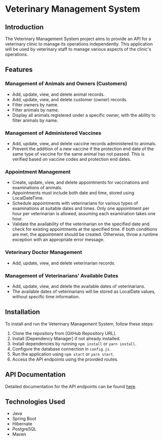 # Veterinary Management System

## Introduction

The Veterinary Management System project aims to provide an API for a veterinary clinic to manage its operations independently. This application will be used by veterinary staff to manage various aspects of the clinic's operations.

## Features

### Management of Animals and Owners (Customers)

- Add, update, view, and delete animal records.
- Add, update, view, and delete customer (owner) records.
- Filter owners by name.
- Filter animals by name.
- Display all animals registered under a specific owner, with the ability to filter animals by name.

### Management of Administered Vaccines

- Add, update, view, and delete vaccine records administered to animals.
- Prevent the addition of a new vaccine if the protection end date of the same type of vaccine for the same animal has not passed. This is verified based on vaccine codes and protection end dates.

### Appointment Management

- Create, update, view, and delete appointments for vaccinations and examinations of animals.
- Appointments must include both date and time, stored using LocalDateTime.
- Schedule appointments with veterinarians for various types of examinations at suitable dates and times. Only one appointment per hour per veterinarian is allowed, assuming each examination takes one hour.
- Validate the availability of the veterinarian on the specified date and check for existing appointments at the specified time. If both conditions are met, the appointment should be created. Otherwise, throw a runtime exception with an appropriate error message.

### Veterinary Doctor Management

- Add, update, view, and delete veterinarian records.

### Management of Veterinarians' Available Dates

- Add, update, view, and delete the available dates of veterinarians.
- The available dates of veterinarians will be stored as LocalDate values, without specific time information.

## Installation

To install and run the Veterinary Management System, follow these steps:

1. Clone the repository from [GitHub Repository URL].
2. Install [Dependency Manager] if not already installed.
3. Install dependencies by running `npm install` or `yarn install`.
4. Configure the database connection in `config.js`.
5. Run the application using `npm start` or `yarn start`.
6. Access the API endpoints using the provided routes.

## API Documentation

Detailed documentation for the API endpoints can be found [here](https://github.com/suleymankayir/PatikaVetManagement/blob/main/APIEndpoints.md).

## Technologies Used

- Java
- Spring Boot
- Hibernate
- PostgreSQL
- Maven
